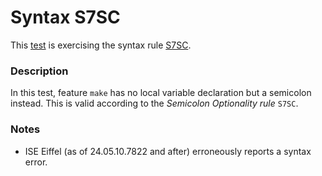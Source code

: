 # Syntax S7SC

This [test](.) is exercising the syntax rule [S7SC](../Readme.md).

### Description

In this test, feature `make` has no local variable declaration but a semicolon instead. This is valid according to the *Semicolon Optionality rule* `S7SC`.

### Notes

* ISE Eiffel (as of 24.05.10.7822 and after) erroneously reports a syntax error.
